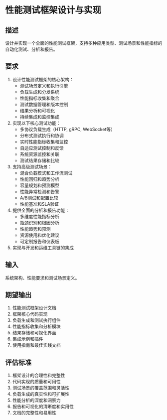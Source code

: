 # 性能测试框架设计与实现

## 描述
设计并实现一个全面的性能测试框架，支持多种应用类型、测试场景和性能指标的自动化测试、分析和报告。

## 要求
1. 设计性能测试框架的核心架构：
   - 测试场景定义和执行引擎
   - 负载生成和分发系统
   - 性能指标收集和聚合
   - 测试数据管理和版本控制
   - 结果分析和可视化
   - 持续集成和监控集成
2. 实现以下核心测试功能：
   - 多协议负载生成（HTTP, gRPC, WebSocket等）
   - 分布式测试执行和协调
   - 实时性能指标收集和监控
   - 自适应测试控制和反馈
   - 系统资源监控和关联
   - 测试结果存储和比较
3. 支持高级测试场景：
   - 混合负载模式和工作流测试
   - 性能回归和趋势分析
   - 容量规划和预测模型
   - 性能异常检测和告警
   - A/B测试和配置比较
   - 性能基准和SLA验证
4. 提供全面的分析和报告功能：
   - 多维度性能指标分析
   - 瓶颈识别和根因分析
   - 性能趋势和预测
   - 资源使用和优化建议
   - 可定制报告和仪表板
5. 实现与开发和运维工具链的集成

## 输入
系统架构、性能要求和测试场景定义。

## 期望输出
1. 性能测试框架设计文档
2. 框架核心代码实现
3. 负载生成和测试执行组件
4. 性能指标收集和分析模块
5. 结果存储和可视化界面
6. 集成示例和插件
7. 使用指南和最佳实践文档

## 评估标准
1. 框架设计的合理性和完整性
2. 代码实现的质量和可用性
3. 测试场景的覆盖范围和灵活性
4. 负载生成的真实性和可扩展性
5. 性能分析的深度和洞察力
6. 报告和可视化的清晰度和实用性
7. 文档的完整性和易用性